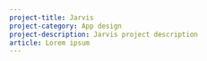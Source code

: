```yaml
---
project-title: Jarvis
project-category: App design
project-description: Jarvis project description
article: Lorem ipsum
---
```

